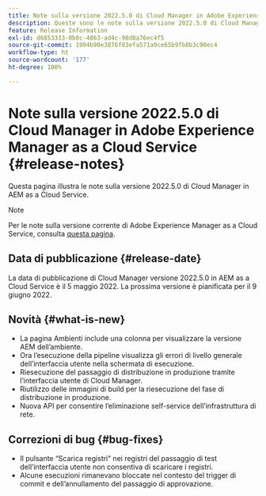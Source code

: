 ```yaml
---
title: Note sulla versione 2022.5.0 di Cloud Manager in Adobe Experience Manager as a Cloud Service
description: Queste sono le note sulla versione 2022.5.0 di Cloud Manager in AEM as a Cloud Service.
feature: Release Information
exl-id: d6853333-0b8c-4863-ad4c-98d8a76ec4f5
source-git-commit: 1994b90e3876f03efa571a9ce65b9fb8b3c90ec4
workflow-type: ht
source-wordcount: '177'
ht-degree: 100%

---
```


# Note sulla versione 2022.5.0 di Cloud Manager in Adobe Experience Manager as a Cloud Service {#release-notes}

Questa pagina illustra le note sulla versione 2022.5.0 di Cloud Manager in AEM as a Cloud Service.

>[!NOTE]
>
>Per le note sulla versione corrente di Adobe Experience Manager as a Cloud Service, consulta [questa pagina](/help/release-notes/release-notes-cloud/release-notes-current.md).

## Data di pubblicazione {#release-date}

La data di pubblicazione di Cloud Manager versione 2022.5.0 in AEM as a Cloud Service è il 5 maggio 2022. La prossima versione è pianificata per il 9 giugno 2022.

## Novità {#what-is-new}

* La pagina Ambienti include una colonna per visualizzare la versione AEM dell’ambiente.
* Ora l’esecuzione della pipeline visualizza gli errori di livello generale dell’interfaccia utente nella schermata di esecuzione.
* Riesecuzione del passaggio di distribuzione in produzione tramite l’interfaccia utente di Cloud Manager.
* Riutilizzo delle immagini di build per la riesecuzione del fase di distribuzione in produzione.
* Nuova API per consentire l’eliminazione self-service dell’infrastruttura di rete.

## Correzioni di bug {#bug-fixes}

* Il pulsante “Scarica registri” nei registri del passaggio di test dell’interfaccia utente non consentiva di scaricare i registri.
* Alcune esecuzioni rimanevano bloccate nel contesto del trigger di commit e dell’annullamento del passaggio di approvazione.
